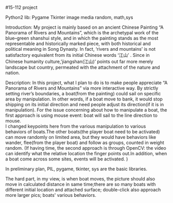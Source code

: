#15-112 project


Python2
lib: 
Pygame
Tkinter
image
media
random, math,sys


Introduction: My project is mainly based on an ancient Chinese Painting “A Panorama of Rivers and Mountains”, which is the archetypal work of the blue–green shanshui style, and in which the painting stands as the most representable and historically marked piece, with both historical and political meaning in Song Dynasty. In fact, ‘rivers and mountains’ is not satisfactory equivalent from its initial Chinese words ‘江山’ . Since in Chinese humanity culture,’jiangshan(江山)’ points out far more merely landscape but country, permeated with the attachment of the nature and nation.

Description: In this project, what I plan to do is to make people appreciate “A Panorama of Rivers and Mountains” via more interactive way. By strictly setting river’s boundaries, a boat(from the painting) could sail on specific area by manipulation. In other words, if a boat move to bank, it would stop shipping on its initial direction and need people adjust its direction(if it is in manipulation). For the issue concerning about how to manipulate a boat, the first approach is using mouse event: boat will sail to the line direction to mouse.  
I changed keypoints here from the various manipulation to various behaviors of boats.The other boats(the player boat need to be activated) can move randomly on limited area, but they would have behaviors like wander, flee(from the player boat) and follow as groups, counted in weight random.
(If having time, the second approach is through OpenCV: the video can identify what the relative location the finger points out.In addition, when a boat come across some sites, events will be activated. )

In preliminary plan, PIL, pygame, tkinter, sys are the basic libraries.

The hard part, in my view, is when boat moves, the picture should also move in calculated distance in same time;there are so many boats with different initial location and attached surface; double-click also approach more larger pics; boats' various behaviors.

